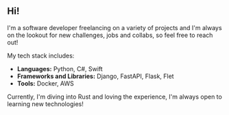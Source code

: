 ## Hi!

I'm a software developer freelancing on a variety of projects and I'm always on the lookout for new challenges, jobs and collabs, so feel free to reach out!

My tech stack includes:
- **Languages:** Python, C#, Swift
- **Frameworks and Libraries:** Django, FastAPI, Flask, Flet
- **Tools:** Docker, AWS

Currently, I'm diving into Rust and loving the experience, I'm always open to learning new technologies!
